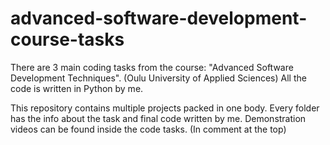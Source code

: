 # advanced-software-development-course-tasks
There are 3 main coding tasks from the course: "Advanced Software Development Techniques". (Oulu University of Applied Sciences) All the code is written in Python by me.

This repository contains multiple projects packed in one body. Every folder has the info about the task and final code written by me. Demonstration videos can be found inside the code tasks. (In comment at the top)
